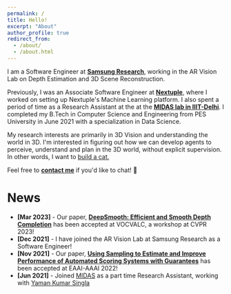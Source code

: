 ```yaml
---
permalink: /
title: Hello!
excerpt: "About"
author_profile: true
redirect_from: 
  - /about/
  - /about.html
---
```


<script src="quotes.js"></script>


I am a Software Engineer at [**Samsung Research**](https://www.research.samsung.com/), working in the AR Vision Lab on Depth Estimation and 3D Scene Reconstruction.

Previously, I was an Associate Software Engineer at [**Nextuple**](https://www.nextuple.com/), where I worked on setting up Nextuple's Machine Learning platform. I also spent a period of time as a Research Assistant at the at the [**MIDAS lab in IIIT-Delhi**](http://midas.iiitd.ac.in/). I completed my B.Tech in Computer Science and Engineering from PES University in June 2021 with a specialization in Data Science.

My research interests are primarily in 3D Vision and understanding the world in 3D. I'm interested in figuring out how we can develop agents to perceive, understand and plan in the 3D world, without explicit supervision. In other words, I want to [build a cat.](https://twitter.com/ylecun/status/1622300311573651458?lang=en)

Feel free to [**contact me**](mailto:sriramsk1999@gmail.com) if you'd like to chat! :wave: 

News
======

- **[Mar 2023]** - Our paper, [**DeepSmooth: Efficient and Smooth Depth Completion**](https://openaccess.thecvf.com/content/CVPR2023W/VOCVALC/html/Krishna_DeepSmooth_Efficient_and_Smooth_Depth_Completion_CVPRW_2023_paper.html) has been accepted at VOCVALC, a workshop at CVPR 2023!
- **[Dec 2021]** - I have joined the AR Vision Lab at Samsung Research as a Software Engineer!
- **[Nov 2021]** - Our paper, [**Using Sampling to Estimate and Improve Performance of Automated Scoring Systems with Guarantees**](https://arxiv.org/abs/2111.08906) has been accepted at EAAI-AAAI 2022!
- **[Jun 2021]** - Joined [MIDAS](http://midas.iiitd.edu.in/) as a part time Research Assistant, working with [Yaman Kumar Singla](https://sites.google.com/view/yaman-kumar/home)
